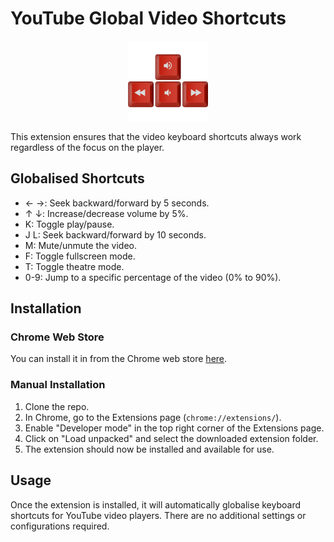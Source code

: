# YouTube Global Video Shortcuts

<p align="center">
  <img width='128' src="icons/icon256.png" alt="Alt Text">
</p>

This extension ensures that the video keyboard shortcuts always work regardless of the focus on the player.

## Globalised Shortcuts
- ← →: Seek backward/forward by 5 seconds.
- ↑ ↓: Increase/decrease volume by 5%.
- K: Toggle play/pause.
- J L: Seek backward/forward by 10 seconds.
- M: Mute/unmute the video.
- F: Toggle fullscreen mode.
- T: Toggle theatre mode.
- 0-9: Jump to a specific percentage of the video (0% to 90%).

## Installation

### Chrome Web Store
You can install it in from the Chrome web store [here](https://chrome.google.com/webstore/detail/youtube-arrow-keys-fix/hbnlngeljeofecndhmebgpgpccfnkgjb).

### Manual Installation
1. Clone the repo.
2. In Chrome, go to the Extensions page (`chrome://extensions/`).
3. Enable "Developer mode" in the top right corner of the Extensions page.
4. Click on "Load unpacked" and select the downloaded extension folder.
5. The extension should now be installed and available for use.

## Usage
Once the extension is installed, it will automatically globalise keyboard shortcuts for YouTube video players. There are no additional settings or configurations required.